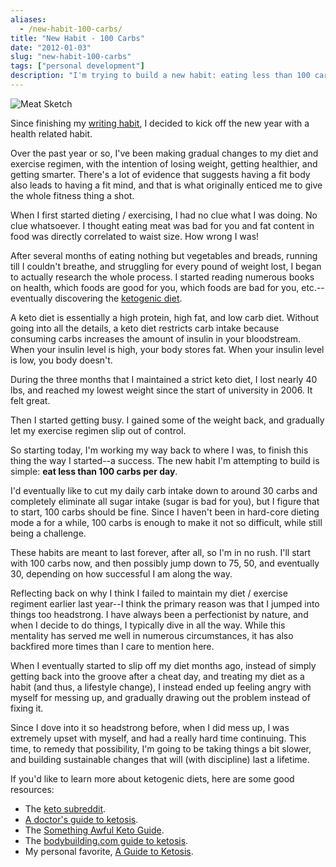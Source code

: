 ```yaml
---
aliases:
  - /new-habit-100-carbs/
title: "New Habit - 100 Carbs"
date: "2012-01-03"
slug: "new-habit-100-carbs"
tags: ["personal development"]
description: "I'm trying to build a new habit: eating less than 100 carbs per day."
---
```



![Meat Sketch][]


Since finishing my [writing habit][], I decided to kick off the new year with a
health related habit.

Over the past year or so, I've been making gradual changes to my diet and
exercise regimen, with the intention of losing weight, getting healthier, and
getting smarter.  There's a lot of evidence that suggests having a fit body
also leads to having a fit mind, and that is what originally enticed me to give
the whole fitness thing a shot.

When I first started dieting / exercising, I had no clue what I was doing.  No
clue whatsoever.  I thought eating meat was bad for you and fat content in food
was directly correlated to waist size.  How wrong I was!

After several months of eating nothing but vegetables and breads, running till
I couldn't breathe, and struggling for every pound of weight lost, I began to
actually research the whole process.  I started reading numerous books on
health, which foods are good for you, which foods are bad for you, etc.--
eventually discovering the [ketogenic diet][].

A keto diet is essentially a high protein, high fat, and low carb diet.
Without going into all the details, a keto diet restricts carb intake because
consuming carbs increases the amount of insulin in your bloodstream.  When your
insulin level is high, your body stores fat.  When your insulin level is low,
you body doesn't.

During the three months that I maintained a strict keto diet, I lost nearly 40
lbs, and reached my lowest weight since the start of university in 2006.  It
felt great.

Then I started getting busy.  I gained some of the weight back, and gradually
let my exercise regimen slip out of control.

So starting today, I'm working my way back to where I was, to finish this thing
the way I started--a success.  The new habit I'm attempting to build is simple:
**eat less than 100 carbs per day**.

I'd eventually like to cut my daily carb intake down to around 30 carbs and
completely eliminate all sugar intake (sugar is bad for you), but I figure that
to start, 100 carbs should be fine.  Since I haven't been in hard-core dieting
mode a for a while, 100 carbs is enough to make it not so difficult, while
still being a challenge.

These habits are meant to last forever, after all, so I'm in no rush.  I'll
start with 100 carbs now, and then possibly jump down to 75, 50, and eventually
30, depending on how successful I am along the way.

Reflecting back on why I think I failed to maintain my diet / exercise regiment
earlier last year--I think the primary reason was that I jumped into things too
headstrong.  I have always been a perfectionist by nature, and when I decide to
do things, I typically dive in all the way.  While this mentality has served me
well in numerous circumstances, it has also backfired more times than I care to
mention here.

When I eventually started to slip off my diet months ago, instead of simply
getting back into the groove after a cheat day, and treating my diet as a habit
(and thus, a lifestyle change), I instead ended up feeling angry with myself
for messing up, and gradually drawing out the problem instead of fixing it.

Since I dove into it so headstrong before, when I did mess up, I was extremely
upset with myself, and had a really hard time continuing.  This time, to remedy
that possibility, I'm going to be taking things a bit slower, and building
sustainable changes that will (with discipline) last a lifetime.

If you'd like to learn more about ketogenic diets, here are some good resources:

-   The [keto subreddit][].
-   [A doctor's guide to ketosis][].
-   The [Something Awful Keto Guide][].
-   The [bodybuilding.com guide to ketosis][].
-   My personal favorite, [A Guide to Ketosis][].


  [Meat Sketch]: /static/blog/images/2012/meat-sketch.png "Meat Sketch"
  [writing habit]: {filename}/articles/2012/writing-habit-complete.md "Writing Habit Complete"
  [ketogenic diet]: http://en.wikipedia.org/wiki/Ketogenic_diet "Ketogenic Diet Wiki"
  [keto subreddit]: http://www.reddit.com/r/keto "Keto Reddit"
  [A doctor's guide to ketosis]: http://www.dietdoctor.com/lchf "A Doctor's Guide to Ketosis."
  [Something Awful Keto Guide]: http://lowcarbplate.com/tlcm/ "Something Awful Keto Guide"
  [bodybuilding.com guide to ketosis]: http://www.bodybuilding.com/fun/keto.htm "Bodybuilding + Ketosis"
  [A Guide to Ketosis]: http://forum.bodybuilding.com/showthread.php?t=132598293 "A Guide to Ketosis"
